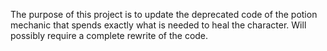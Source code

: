 The purpose of this project is to update the deprecated code
of the potion mechanic that spends exactly what is needed
to heal the character. Will possibly require a complete
rewrite of the code.
